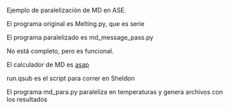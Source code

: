 Ejemplo de paralelización de MD en ASE.

El programa original es Melting.py, que es serie

El programa paralelizado es md_message_pass.py

No está completo, pero es funcional.

El calculador de MD es [asap](https://wiki.fysik.dtu.dk/asap)

run.qsub es el script para correr en Sheldon


El programa md_para.py paraleliza en temperaturas y genera archivos
con los resultados
